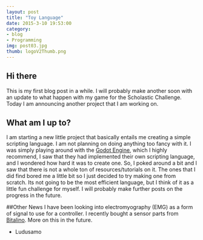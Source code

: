 ```yaml
---
layout: post
title: "Toy Language"
date: 2015-3-10 19:53:00
category: 
- blog
- Programming
img: post03.jpg
thumb: logoV2Thumb.png
---
```

## Hi there
This is my first blog post in a while. I will probably make another soon with an update to what happen with my game for the Scholastic Challenge. Today I am announcing another project that I am working on.
<!--more-->

## What am I up to?
I am starting a new little project that basically entails me creating a simple scripting language. I am not planning on doing anything too fancy with it.
I was simply playing around with the [Godot Engine](https://www.godotengine.org), which I highly recommend, I saw that they had implemented their own scripting language, and I wondered how hard it was to create one.
So, I poked around a bit and I saw that there is not a whole ton of resources/tutorials on it. The ones that I did find bored me a little bit so I just decided to try making one from scratch.
Its not going to be the most efficient language, but I think of it as a little fun challenge for myself. I will probably make further posts on the progress in the future.

##Other News
I have been looking into electromyography (EMG) as a form of signal to use for a controller. I recently bought a sensor parts from [Bitalino](https://www.bitalino.com). More on this in the future.

- Ludusamo
